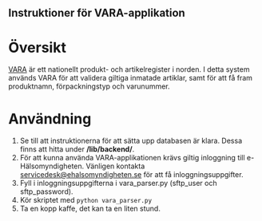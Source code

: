 ## Instruktioner för VARA-applikation

# Översikt
[VARA](https://www.ehalsomyndigheten.se/yrkesverksam/vara--produkt--och-artikelregister/) är ett nationellt produkt- och artikelregister i norden. I detta system används VARA för att validera giltiga inmatade artiklar, samt för att få fram produktnamn, förpackningstyp och varunummer.

# Användning
1. Se till att instruktionerna för att sätta upp databasen är klara. Dessa finns att hitta under **/lib/backend/**.
2. För att kunna använda VARA-applikationen krävs giltig inloggning till e-Hälsomyndigheten. Vänligen kontakta servicedesk@ehalsomyndigheten.se för att få inloggningsuppgifter.
3. Fyll i inloggningsuppgifterna i vara_parser.py (sftp_user och sftp_password).
4. Kör skriptet med `python vara_parser.py`
5. Ta en kopp kaffe, det kan ta en liten stund.
